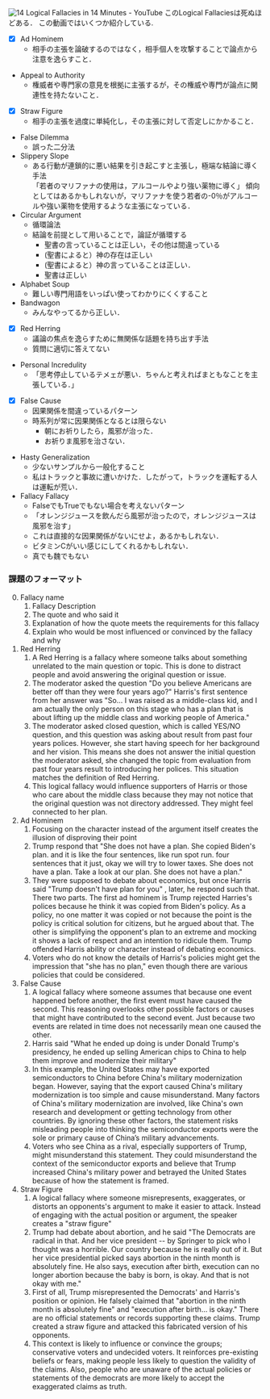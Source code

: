 ![14 Logical Fallacies in 14 Minutes - YouTube](https://www.youtube.com/watch?v=4QepFGJj74o)
このLogical Fallaciesは死ぬほどある．
この動画ではいくつか紹介している.
- [x] Ad Hominem
	- 相手の主張を論破するのではなく，相手個人を攻撃することで論点から注意を逸らすこと．
- Appeal to Authority
	 - 権威者や専門家の意見を根拠に主張するが，その権威や専門が論点に関連性を持たないこと．
- [x] Straw Figure
	- 相手の主張を過度に単純化し，その主張に対して否定しにかかること．
- False Dilemma
	- 誤った二分法
- Slippery Slope
	- ある行動が連鎖的に悪い結果を引き起こすと主張し，極端な結論に導く手法<br>
	   「若者のマリファナの使用は，アルコールやより強い薬物に導く」
	   傾向としてはあるかもしれないが，マリファナを使う若者の-0％がアルコールや強い薬物を使用するような主張になっている．
- Circular Argument
	- 循環論法
	- 結論を前提として用いることで，論証が循環する
		- 聖書の言っていることは正しい，その他は間違っている
		- (聖書によると）神の存在は正しい
		- (聖書によると）神の言っていることは正しい．
		- 聖書は正しい
- Alphabet Soup
	-  難しい専門用語をいっぱい使ってわかりにくくすること
- Bandwagon
	- みんなやってるから正しい．
- [x] Red Herring
	- 議論の焦点を逸らすために無関係な話題を持ち出す手法
	- 質問に適切に答えてない
- Personal Incredulity
	- 「思考停止しているテメェが悪い．ちゃんと考えればまともなことを主張している．」
- [x] False Cause
	- 因果関係を間違っているパターン
	- 時系列が常に因果関係となるとは限らない
		- 朝にお祈りしたら，風邪が治った．
		- お祈りま風邪を治さない．
- Hasty Generalization
	- 少ないサンプルから一般化すること
	- 私はトラックと事故に遭いかけた．したがって，トラックを運転する人は運転が荒い．
- Fallacy Fallacy
	- FalseでもTrueでもない場合を考えないパターン
	- 「オレンジジュースを飲んだら風邪が治ったので，オレンジジュースは風邪を治す」
	- これは直接的な因果関係がないにせよ，あるかもしれない．
	- ビタミンCがいい感じにしてくれるかもしれない．
	- 真でも魏でもない



### 課題のフォーマット
0. Fallacy name
	1. Fallacy Description
	2. The quote and who said it
	3. Explanation of how the quote meets the requirements for this fallacy
	4. Explain who would be most influenced or convinced by the fallacy and why
0. Red Herring
	1. A Red Herring is a fallacy where someone talks about something unrelated to the main question or topic. This is done to distract people and avoid answering the original question or issue.
	2. The moderator asked the question "Do you believe Americans are better off than they were four years ago?" Harris's first sentence from her answer was "So... I was raised as a middle-class kid, and I am actually the only person on this stage who has a plan that is about lifting up the middle class and working people of America."
	3. The moderator asked closed question, which is called YES/NO question, and this question was asking about result from past four years polices. However, she start having speech for her background and her vision. This means she does not answer the initial question the moderator asked, she changed the topic from evaluation from past four years result to introducing her polices. This situation matches the definition of Red Herring.
	4. This logical fallacy would influence supporters of Harris or those who care about the middle class because they may not notice that the original question was not directory addressed. They might feel connected to her plan.
0. Ad Hominem
	1. Focusing on the character instead of the argument itself creates the illusion of disproving their point
	2. Trump respond that "She does not have a plan. She copied Biden's plan. and it is like the four sentences, like run spot run. four sentences that it just, okay we will try to lower taxes. She does not have a plan. Take a look at our plan. She does not have a plan."
	4. They were supposed to debate about economics, but once Harris said "Trump doesn't have plan for you" , later, he respond such that. There two parts. The first ad hominem is Trump rejected Harries's polices because he think it was copied from Biden's policy. As a policy, no one matter it was copied or not because the point is the policy is critical solution for citizens, but he argued about that. The other is simplifying the opponent's plan to an extreme and mocking it shows a lack of respect and an intention to ridicule them. Trump offended Harris ability or character instead of debating economics.
	5. Voters who do not know the details of Harris's policies might get the impression that "she has no plan," even though there are various policies that could be considered.
0. False Cause
	1. A logical fallacy where someone assumes that because one event happened before another, the first event must have caused the second. This reasoning overlooks other possible factors or causes that might have contributed to the second event. Just because two events are related in time does not necessarily mean one caused the other.
	2. Harris said "What he ended up doing is under Donald Trump's presidency, he ended up selling American chips to China to help them improve and modernize their military"
	3. In this example, the United States may have exported semiconductors to China before China's military modernization began. However, saying that the export caused China's military modernization is too simple and cause misunderstand. Many factors of China's military modernization are involved, like China's own research and development or getting technology from other countries. By ignoring these other factors, the statement risks misleading people into thinking the semiconductor exports were the sole or primary cause of China’s military advancements.
	4. Voters who see China as a rival, especially supporters of Trump, might misunderstand this statement. They could misunderstand the context of the semiconductor exports and believe that Trump increased China's military power and betrayed the United States because of how the statement is framed.
0. Straw Figure
	1. A logical fallacy where someone misrepresents, exaggerates, or distorts an opponents's argument to make it easier to attack. Instead of engaging with the actual position or argument, the speaker creates a "straw figure"
	2. Trump had debate about abortion, and he said "The Democrats are radical in that. And her vice president -- by Springer to pick who I thought was a horrible. Our country because he is really out of it. But her vice presidential picked says abortion in the ninth month is absolutely fine. He also says, execution after birth, execution can no longer abortion because the baby is born, is okay. And that is not okay with me."
	3. First of all, Trump misrepresented the Democrats' and Harris's position or opinion. He falsely claimed that "abortion in the ninth month is absolutely fine" and "execution after birth... is okay." There are no official statements or records supporting these claims. Trump created a straw figure and attacked this fabricated version of his opponents.
	4. This context is likely to influence or convince the groups; conservative voters and undecided voters. It reinforces pre-existing beliefs or fears, making people less likely to question the validity of the claims. Also, people who are unaware of the actual policies or statements of the democrats are more likely to accept the exaggerated claims as truth.
